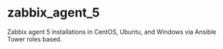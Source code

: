 # zabbix_agent_5

Zabbix agent 5 installations in CentOS, Ubuntu, and Windows via Ansible Tower roles based.